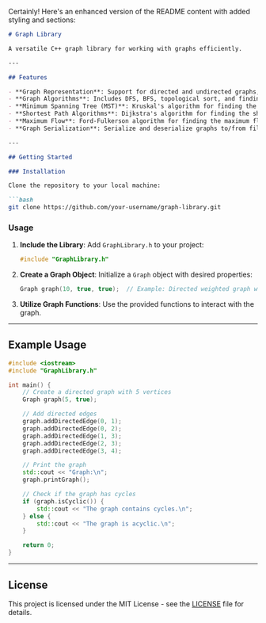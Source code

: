 Certainly! Here's an enhanced version of the README content with added styling and sections:

```markdown
# Graph Library

A versatile C++ graph library for working with graphs efficiently.

---

## Features

- **Graph Representation**: Support for directed and undirected graphs, with or without weights.
- **Graph Algorithms**: Includes DFS, BFS, topological sort, and finding strongly connected components.
- **Minimum Spanning Tree (MST)**: Kruskal's algorithm for finding the minimum spanning tree.
- **Shortest Path Algorithms**: Dijkstra's algorithm for finding the shortest path.
- **Maximum Flow**: Ford-Fulkerson algorithm for finding the maximum flow.
- **Graph Serialization**: Serialize and deserialize graphs to/from files.

---

## Getting Started

### Installation

Clone the repository to your local machine:

```bash
git clone https://github.com/your-username/graph-library.git
```

### Usage

1. **Include the Library**: Add `GraphLibrary.h` to your project:

   ```cpp
   #include "GraphLibrary.h"
   ```

2. **Create a Graph Object**: Initialize a `Graph` object with desired properties:

   ```cpp
   Graph graph(10, true, true);  // Example: Directed weighted graph with 10 vertices
   ```

3. **Utilize Graph Functions**: Use the provided functions to interact with the graph.

---

## Example Usage

```cpp
#include <iostream>
#include "GraphLibrary.h"

int main() {
    // Create a directed graph with 5 vertices
    Graph graph(5, true);

    // Add directed edges
    graph.addDirectedEdge(0, 1);
    graph.addDirectedEdge(0, 2);
    graph.addDirectedEdge(1, 3);
    graph.addDirectedEdge(2, 3);
    graph.addDirectedEdge(3, 4);

    // Print the graph
    std::cout << "Graph:\n";
    graph.printGraph();

    // Check if the graph has cycles
    if (graph.isCyclic()) {
        std::cout << "The graph contains cycles.\n";
    } else {
        std::cout << "The graph is acyclic.\n";
    }

    return 0;
}
```

---

## License

This project is licensed under the MIT License - see the [LICENSE](LICENSE) file for details.
```

